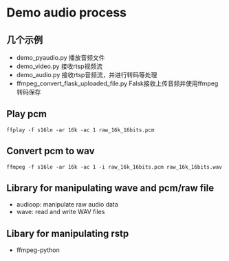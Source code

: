 # Demo audio process

## 几个示例
- demo_pyaudio.py 播放音频文件
- demo_video.py 接收rtsp视频流
- demo_audio.py 接收rtsp音频流，并进行转码等处理
- ffmpeg_convert_flask_uploaded_file.py Falsk接收上传音频并使用ffmpeg转码保存

## Play pcm
```
ffplay -f s16le -ar 16k -ac 1 raw_16k_16bits.pcm
```

## Convert pcm to wav
```
ffmpeg -f s16le -ar 16k -ac 1 -i raw_16k_16bits.pcm raw_16k_16bits.wav     
```
 
## Library for manipulating wave and pcm/raw file
- audioop: manipulate raw audio data
- wave: read and write WAV files

## Libary for manipulating rstp
- ffmpeg-python
